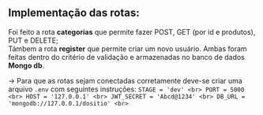 ## Implementação das rotas:
Foi feito a rota **categorias** que permite fazer POST, GET (por id e produtos), PUT e DELETE; <br>
Támbem a rota **register** que permite criar um novo usuário. Ambas foram feitas dentro do critério de validação e armazenadas no banco de dados **Mongo db**.

-> Para que as rotas sejam conectadas corretamente deve-se criar uma arquivo `.env` com seguintes instruções:
`
STAGE = 'dev' <br>
PORT = 5000 <br>
HOST = '127.0.0.1' <br>
JWT_SECRET = 'Abcd@1234' <br>
DB_URL = 'mongodb://127.0.0.1/dositio' <br>
`
